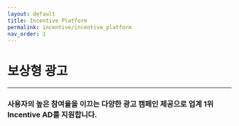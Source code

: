 ```yaml
---
layout: default
title: Incentive Platform
permalink: incentive/incentive_platform
nav_order: 1
---
```


# 보상형 광고
---
### 사용자의 높은 참여율을 이끄는 다양한 광고 캠페인 제공으로 업계 1위 Incentive AD를 지원합니다.
